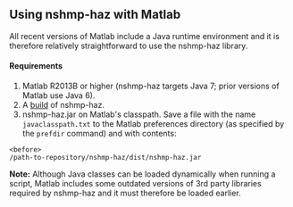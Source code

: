 Using nshmp-haz with Matlab
---------------------------

All recent versions of Matlab include a Java runtime environment and it is therefore relatively straightforward to use the nshmp-haz library.

#### Requirements

1. Matlab R2013B or higher (nshmp-haz targets Java 7; prior versions of Matlab use Java 6).
2. A [build](/usgs/nshmp-haz/wiki/Building-&-Running) of nshmp-haz.
3. nshmp-haz.jar on Matlab's classpath. Save a file with the name `javaclasspath.txt` to the Matlab preferences directory (as specified by the `prefdir` command) and with contents:

  ```
  <before>
  /path-to-repository/nshmp-haz/dist/nshmp-haz.jar
  ```

**Note:** Although Java classes can be loaded dynamically when running a script, Matlab includes some outdated versions of 3rd party libraries required by nshmp-haz and it must therefore be loaded earlier.

